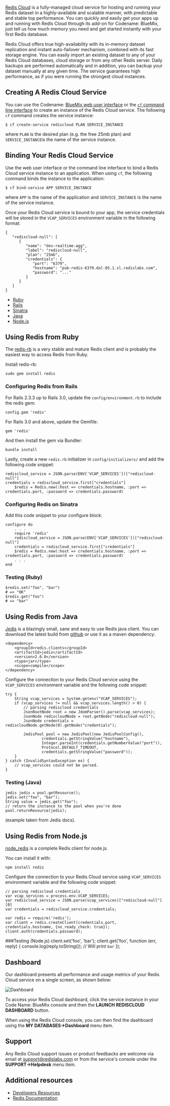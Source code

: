 [Redis Cloud](http://redislabs.com/redis-cloud) is a fully-managed cloud service for hosting and running your Redis dataset in a highly-available and scalable manner, with predictable and stable top performance. You can quickly and easily get your apps up and running with Redis Cloud through its add-on for Codename: BlueMix, just tell us how much memory you need and get started instantly with your first Redis database.
 
Redis Cloud offers true high-availability with its in-memory dataset replication and instant auto-failover mechanism, combined with its fast storage engine. You can easily import an existing dataset to any of your Redis Cloud databases, cloud storage or from any other Redis server. Daily backups are performed automatically and in addition, you can backup your dataset manually at any given time. The service guarantees high performance, as if you were running the strongest cloud instances.

## Creating A Redis Cloud Service
You can use the Codename: [BlueMix web user interface](https://ace.ng.bluemix.net/) or the [`cf` command line interface](http://www.ng.bluemix.net/docs/BuildingWeb.jsp#install-cf) to create an instance of the Redis Cloud service. The following `cf` command creates the service instance:

	$ cf create-service rediscloud PLAN SERVICE_INSTANCE

where `PLAN` is the desired plan (e.g. the free 25mb plan) and `SERVICE_INSTANCE`is the name of the service instance.

## Binding Your Redis Cloud Service
Use the web user interface or the command line interface to bind a Redis Cloud service instance to an application. When using `cf`, the following command binds the instance to the application:

	$ cf bind-service APP SERVICE_INSTANCE
	
where `APP` is the name of the application and `SERVICE_INSTANCE` is the name of the service instance.

Once your Redis Cloud service is bound to your app, the service credentials will be stored in the `VCAP_SERVICES` environment variable in the following format:
	
    {
       "rediscloud-null": [
          {
             "name": "dev-realtime-agg",
             "label": "rediscloud-null",
             "plan": "25mb",
             "credentials": {
                "port": "6379",
                "hostname": "pub-redis-6379.dal-05.1.sl.redislabs.com",
                "password": "..."
             }
          }
       ]
    }

* [Ruby](#ruby)
* [Rails](#rails)
* [Sinatra](#sinatra)
* [Java](#java)
* [Node.js](#node)

## <a id="ruby"></a>Using Redis from Ruby
The [redis-rb](https://github.com/redis/redis-rb) is a very stable and mature Redis client and is probably the easiest way to access Redis from Ruby. 

Install redis-rb:
	
	sudo gem install redis

### <a id="rails"></a>Configuring Redis from Rails
For Rails 2.3.3 up to Rails 3.0, update the `config/environment.rb` to include the redis gem:
	
	config.gem 'redis' 

For Rails 3.0 and above, update the Gemfile:
	
	gem 'redis'  
	
And then install the gem via Bundler:

	bundle install

Lastly, create a new `redis.rb` initializer in `config/initializers/` and add the following code snippet: 
	
	rediscloud_service = JSON.parse(ENV['VCAP_SERVICES'])["rediscloud-null"]
	credentials = rediscloud_service.first["credentials"]
    	$redis = Redis.new(:host => credentials.hostname, :port => credentials.port, :password => credentials.password)

### <a id="sinatra"></a>Configuring Redis on Sinatra
Add this code snippet to your configure block:

	configure do
        . . .
		require 'redis'
		rediscloud_service = JSON.parse(ENV['VCAP_SERVICES'])["rediscloud-null"]
		credentials = rediscloud_service.first["credentials"]
		$redis = Redis.new(:host => credentials.hostname, :port => credentials.port, :password => credentials.password)
        . . .
	end

### Testing (Ruby)
	$redis.set("foo", "bar")
	# => "OK"
	$redis.get("foo")
	# => "bar"
	
## Using Redis from Java
[Jedis](https://github.com/xetorthio/jedis) is a blazingly small, sane and easy to use Redis java client. You can download the latest build from [github](http://github.com/xetorthio/jedis/downloads) or use it as a maven dependency:

	<dependency>
		<groupId>redis.clients</groupId>
		<artifactId>jedis</artifactId>
		<version>2.0.0</version>
		<type>jar</type>
		<scope>compile</scope>
	</dependency>

Configure the connection to your Redis Cloud service using the `VCAP_SERVICES` environment variable and the following code snippet:

	try {
		String vcap_services = System.getenv("VCAP_SERVICES");
		if (vcap_services != null && vcap_services.length() > 0) {
			// parsing rediscloud credentials
			JsonRootNode root = new JdomParser().parse(vcap_services);
			JsonNode rediscloudNode = root.getNode("rediscloud-null");
			JsonNode credentials = rediscloudNode.getNode(0).getNode("credentials");
			
			JedisPool pool = new JedisPool(new JedisPoolConfig(),
		    		credentials.getStringValue("hostname"),
		    		Integer.parseInt(credentials.getNumberValue("port")),
		    		Protocol.DEFAULT_TIMEOUT,
		    		credentials.getStringValue("password"));				
		}			
	} catch (InvalidSyntaxException ex) {
		// vcap_services could not be parsed.
	} 
	
### Testing (Java)
	jedis jedis = pool.getResource();
	jedis.set("foo", "bar");
	String value = jedis.get("foo");
	// return the instance to the pool when you're done
	pool.returnResource(jedis);

(example taken from Jedis docs).

## <a id="node"></a>Using Redis from Node.js
[node_redis](https://github.com/mranney/node_redis) is a complete Redis client for node.js. 

You can install it with:

	npm install redis

Configure the connection to your Redis Cloud service using `VCAP_SERVICES` environment variable and the following code snippet:
	
	// parsing rediscloud credentials
	var vcap_services = process.env.VCAP_SERVICES;
	var rediscloud_service = JSON.parse(vcap_services)["rediscloud-null"][0]
	var credentials = rediscloud_service.credentials;
	
	var redis = require('redis');
	var client = redis.createClient(credentials.port, credentials.hostname, {no_ready_check: true});
	client.auth(credentials.password);
	
###Testing (Node.js)
	client.set('foo', 'bar');
	client.get('foo', function (err, reply) {
        console.log(reply.toString()); // Will print `bar`
    });
	
## Dashboard
Our dashboard presents all performance and usage metrics of your Redis Cloud service on a single screen, as shown below:

![Dashboard](https://s3.amazonaws.com/paas-docs/redis-cloud/ibm_bluemix_redis_cloud_dashboard.png)

To access your Redis Cloud dashboard, click the service instance in your Code Name: BlueMix console and then the **LAUNCH REDISCLOUD DASHBOARD** button.

When using the Redis Cloud console, you can then find the dashboard using the **MY DATABASES->Dashboard** menu item.

## Support
Any Redis Cloud support issues or product feedbacks are welcome via email at support@redislabs.com or from the service's console under the **SUPPORT->Helpdesk** menu item.

## Additional resources
* [Developers Resources](http://redislabs.com/redis-cloud)
* [Redis Documentation](http://redis.io/documentation)
